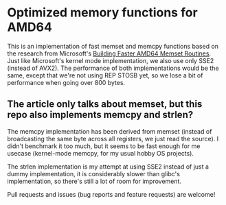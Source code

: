 # Optimized memory functions for AMD64

This is an implementation of fast memset and memcpy functions based on the research from Microsoft's [Building Faster AMD64 Memset Routines](https://msrc.microsoft.com/blog/2021/01/building-faster-amd64-memset-routines).
Just like Microsoft's kernel mode implementation, we also use only SSE2 (instead of AVX2).
The performance of both implementations would be the same, except that we're not using REP STOSB yet, so we lose a bit of performance when going over 800 bytes.

## The article only talks about memset, but this repo also implements memcpy and strlen?

The memcpy implementation has been derived from memset (instead of broadcasting the same byte across all registers, we just read the source).
I didn't benchmark it too much, but it seems to be fast enough for me usecase (kernel-mode memcpy, for my usual hobby OS projects).

The strlen implementation is my attempt at using SSE2 instead of just a dummy implementation, it is considerably slower than glibc's implementation, so there's still a lot of room for improvement.

Pull requests and issues (bug reports and feature requests) are welcome!
